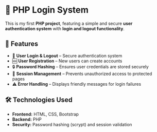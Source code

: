 # 🔐 PHP Login System

This is my first **PHP project**, featuring a simple and secure **user authentication system** with **login and logout functionality**.

## 🚀 Features

- 🔑 **User Login & Logout** – Secure authentication system  
- 🆕 **User Registration** – New users can create accounts  
- 🔒 **Password Hashing** – Ensures user credentials are stored securely  
- 🎯 **Session Management** – Prevents unauthorized access to protected pages  
- ⚠ **Error Handling** – Displays friendly messages for login failures  

## 🛠 Technologies Used

- **Frontend:** HTML, CSS, Bootstrap  
- **Backend:** PHP  
- **Security:** Password hashing (scrypt) and session validation  
